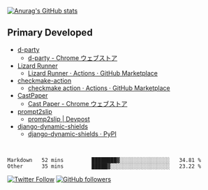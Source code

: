   [![Anurag's GitHub stats](https://github-readme-stats.vercel.app/api?username=Uno-Takashi)](https://github.com/anuraghazra/github-readme-stats)

## Primary Developed

- [d-party](https://github.com/d-party)
  - [d-party - Chrome ウェブストア](https://chrome.google.com/webstore/detail/d-party/ibmlcfpijglpfbfgaleaeooebgdgcbpc)
- [Lizard Runner](https://github.com/Uno-Takashi/Lizard-Runner)
  - [Lizard Runner · Actions · GitHub Marketplace](https://github.com/marketplace/actions/lizard-runner)
- [checkmake-action](https://github.com/Uno-Takashi/checkmake-action)
  - [checkmake action · Actions · GitHub Marketplace](https://github.com/marketplace/actions/checkmake-action)
- [CastPaper](https://github.com/Uno-Takashi/CastPaper)
  - [Cast Paper - Chrome ウェブストア](https://chrome.google.com/webstore/detail/cast-paper/dkfpinocgkcocfagegdgjfinbbpkcpmd)  
- [prompt2slip](https://github.com/SecHack365-Fans/prompt2slip/blob/main/README.md)
  - [promp2slip | Devpost](https://devpost.com/software/promp2slip)  
- [django-dynamic-shields](https://github.com/Uno-Takashi/django-dynamic-shields)
  - [django-dynamic-shields · PyPI](https://pypi.org/project/django-dynamic-shields/)

<br/>

<!--START_SECTION:waka-->

```text
Markdown   52 mins         ████████▓░░░░░░░░░░░░░░░░   34.81 %
Other      35 mins         █████▓░░░░░░░░░░░░░░░░░░░   23.22 %
```

<!--END_SECTION:waka-->

[![Twitter Follow](https://img.shields.io/twitter/follow/U_Not_401?style=social)](https://twitter.com/U_Not_401)
[![GitHub followers](https://img.shields.io/github/followers/Uno-Takashi?style=social)](https://github.com/Uno-Takashi)
